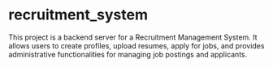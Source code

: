 # recruitment_system
 This project is a backend server for a Recruitment Management System. It allows users to create profiles, upload resumes, apply for jobs, and provides administrative functionalities for managing job postings and applicants.
